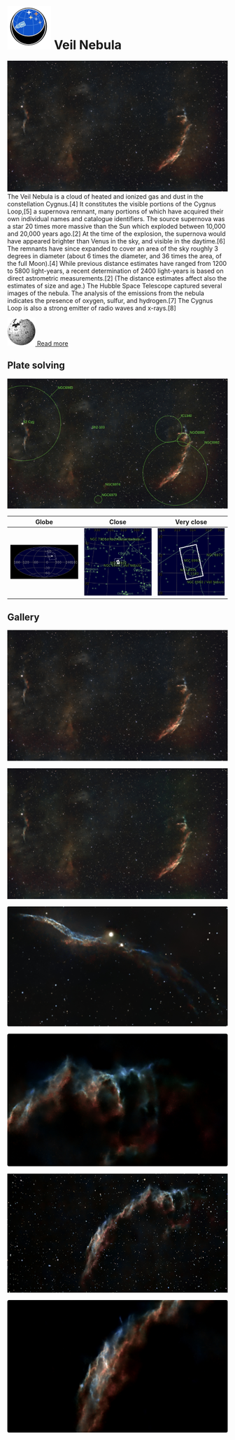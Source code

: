 # ![](Imaging//Common/pyl-tiny.png) Veil Nebula
![IMG](Imaging//HD/Veil_Nebula+00+co.jpg)
The Veil Nebula is a cloud of heated and ionized gas and dust in the constellation Cygnus.[4] It constitutes the visible portions of the Cygnus Loop,[5] a supernova remnant, many portions of which have acquired their own individual names and catalogue identifiers. The source supernova was a star 20 times more massive than the Sun which exploded between 10,000 and 20,000 years ago.[2] At the time of the explosion, the supernova would have appeared brighter than Venus in the sky, and visible in the daytime.[6] The remnants have since expanded to cover an area of the sky roughly 3 degrees in diameter (about 6 times the diameter, and 36 times the area, of the full Moon).[4] While previous distance estimates have ranged from 1200 to 5800 light-years, a recent determination of 2400 light-years is based on direct astrometric measurements.[2] (The distance estimates affect also the estimates of size and age.) The Hubble Space Telescope captured several images of the nebula. The analysis of the emissions from the nebula indicates the presence of oxygen, sulfur, and hydrogen.[7] The Cygnus Loop is also a strong emitter of radio waves and x-rays.[8]

[![](Imaging//Common/Wikipedia.png) Read more](https://en.wikipedia.org/wiki/Veil_Nebula)
## Plate solving 


![IMG](Imaging//HD/Veil_Nebula_Annotated.jpg)


| Globe | Close | Very close |
| ----- | ----- | ----- |
|![IMG](Imaging//HD/Veil_Nebula_Globe.jpg) |![IMG](Imaging//HD/Veil_Nebula_Close.jpg) |![IMG](Imaging//HD/Veil_Nebula_Closer.jpg) |

## Gallery
![IMG](Imaging//HD/Veil_Nebula+00+co.jpg) 

![IMG](Imaging//HD/Veil_Nebula+01+co.jpg) 

![IMG](Imaging//HD/Veil_Nebula+02+co.jpg) 

![IMG](Imaging//HD/Veil_Nebula+03+co.jpg) 

![IMG](Imaging//HD/Veil_Nebula+05+co.jpg) 

![IMG](Imaging//HD/Veil_Nebula+06+co.jpg) 


